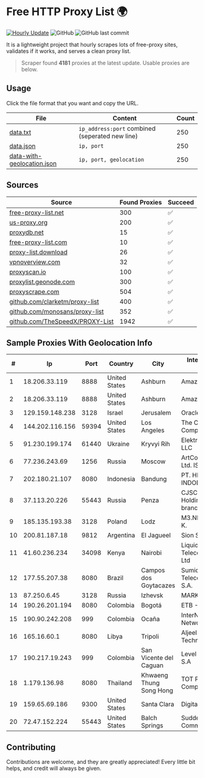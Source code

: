 
# Free HTTP Proxy List 🌍

[![Hourly Update](https://github.com/mertguvencli/http-proxy-list/actions/workflows/main.yml/badge.svg?branch=main)](https://github.com/mertguvencli/http-proxy-list/actions/workflows/main.yml)
![GitHub](https://img.shields.io/github/license/mertguvencli/http-proxy-list)
![GitHub last commit](https://img.shields.io/github/last-commit/mertguvencli/http-proxy-list)

It is a lightweight project that hourly scrapes lots of free-proxy sites, validates if it works, and serves a clean proxy list.


> Scraper found **4181** proxies at the latest update. Usable proxies are below.

## Usage

Click the file format that you want and copy the URL.


|File|Content|Count|
|----|-------|-----|
|[data.txt](https://raw.githubusercontent.com/mertguvencli/http-proxy-list/main/proxy-list/data.txt)|`ip_address:port` combined (seperated new line)|250|
|[data.json](https://raw.githubusercontent.com/mertguvencli/http-proxy-list/main/proxy-list/data.json)|`ip, port`|250|
|[data-with-geolocation.json](https://raw.githubusercontent.com/mertguvencli/http-proxy-list/main/proxy-list/data-with-geolocation.json)|`ip, port, geolocation`|250|

## Sources

|Source|Found Proxies|Succeed|
|------|-------------|-------|
|[free-proxy-list.net](https://free-proxy-list.net)|300|✅|
|[us-proxy.org](https://www.us-proxy.org)|200|✅|
|[proxydb.net](http://proxydb.net)|15|✅|
|[free-proxy-list.com](https://free-proxy-list.com/?page=&port=&type%5B%5D=http&type%5B%5D=https&up_time=0&search=Search)|10|✅|
|[proxy-list.download](https://www.proxy-list.download/HTTP)|26|✅|
|[vpnoverview.com](https://vpnoverview.com/privacy/anonymous-browsing/free-proxy-servers)|32|✅|
|[proxyscan.io](https://www.proxyscan.io)|100|✅|
|[proxylist.geonode.com](https://proxylist.geonode.com/api/proxy-list?limit=300&page=1&sort_by=lastChecked&sort_type=desc&protocols=http,https)|300|✅|
|[proxyscrape.com](https://api.proxyscrape.com/v2/?request=displayproxies&protocol=http&timeout=10000&country=all&ssl=all&anonymity=all)|504|✅|
|[github.com/clarketm/proxy-list](https://raw.githubusercontent.com/clarketm/proxy-list/master/proxy-list-raw.txt)|400|✅|
|[github.com/monosans/proxy-list](https://raw.githubusercontent.com/monosans/proxy-list/main/proxies/http.txt)|352|✅|
|[github.com/TheSpeedX/PROXY-List](https://raw.githubusercontent.com/TheSpeedX/PROXY-List/master/http.txt)|1942|✅|


## Sample Proxies With Geolocation Info

|#|Ip|Port|Country|City|Internet Service Provider|
|-|--|----|-------|----|-------------------------|
|1|18.206.33.119|8888|United States|Ashburn|Amazon.com, Inc.|
|2|18.206.33.119|8888|United States|Ashburn|Amazon.com, Inc.|
|3|129.159.148.238|3128|Israel|Jerusalem|Oracle Corporation|
|4|144.202.116.156|59394|United States|Los Angeles|The Constant Company|
|5|91.230.199.174|61440|Ukraine|Kryvyi Rih|Elektron-Service LLC|
|6|77.236.243.69|1256|Russia|Moscow|ArtCommunications Ltd. ISP. Moscow|
|7|202.180.21.107|8080|Indonesia|Bandung|PT. HIPERNET INDODATA|
|8|37.113.20.226|55443|Russia|Penza|CJSC "ER-Telecom Holding" Penza branch|
|9|185.135.193.38|3128|Poland|Lodz|M3.NET Sp. zoo Sp. K.|
|10|200.81.187.18|9812|Argentina|El Jagueel|Sion S.A|
|11|41.60.236.234|34098|Kenya|Nairobi|Liquid Telecommunications Ltd|
|12|177.55.207.38|8080|Brazil|Campos dos Goytacazes|Sumicity Telecomunicacoes S.A.|
|13|87.250.6.45|3128|Russia|Izhevsk|MARK-ITT|
|14|190.26.201.194|8080|Colombia|Bogotá|ETB - Colombia|
|15|190.90.242.208|999|Colombia|Ocaña|InterNexa Global Network|
|16|165.16.60.1|8080|Libya|Tripoli|Aljeel Aljadeed For Technology|
|17|190.217.19.243|999|Colombia|San Vicente del Caguan|Level 3 Colombia S.A|
|18|1.179.136.98|8080|Thailand|Khwaeng Thung Song Hong|TOT Public Company Limited|
|19|159.65.69.186|9300|United States|Santa Clara|DigitalOcean, LLC|
|20|72.47.152.224|55443|United States|Balch Springs|Suddenlink Communications|



## Contributing

Contributions are welcome, and they are greatly appreciated! Every
little bit helps, and credit will always be given.

